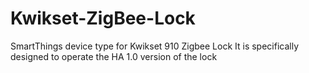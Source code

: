 # Kwikset-ZigBee-Lock

SmartThings device type for Kwikset 910 Zigbee Lock
It is specifically designed to operate the HA 1.0 version of the lock
